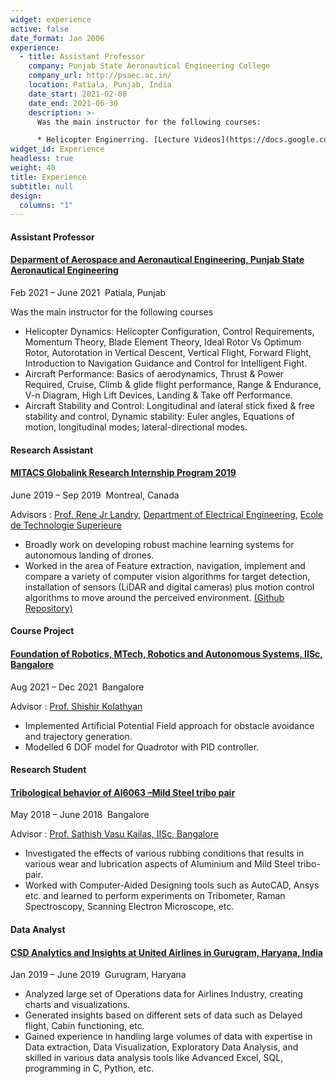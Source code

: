 ```yaml
---
widget: experience
active: false
date_format: Jan 2006
experience:
  - title: Assistant Professor
    company: Punjab State Aeronautical Engineering College
    company_url: http://psaec.ac.in/
    location: Patiala, Punjab, India
    date_start: 2021-02-08
    date_end: 2021-06-30
    description: >-
      Was the main instructor for the following courses:

      * Helicopter Enginerring. [Lecture Videos](https://docs.google.com/spreadsheets/d/1AEPxIMOgEb1ugyfhm1m2em8rf6vkH-aT/edit##gid=1887361301)  * Aircraft Structures. [Lecture Videos](https://docs.google.com/spreadsheets/d/1ZY95AMYS4pkHM7tr8uFe5Uq-Hl_-s4fF/edit##gid=1196452268) * Aircraft Performance. [Lecture Videos](https://docs.google.com/spreadsheets/d/1GF9zuYyKVXGzaKoV5Wqrcd9PTtAVyR0F/edit#gid=1458694770) * Aircraft Stability and Control. [Lecture Videos](https://docs.google.com/spreadsheets/d/1uGu29oBwKBpaWH42YdNj9bxoFhZ3Qj9V/edit#gid=287325547)
widget_id: Experience
headless: true
weight: 40
title: Experience
subtitle: null
design:
  columns: "1"
---
```

<!--StartFragment-->

#### Assistant Professor

#### [Deparment of Aerospace and Aeronautical Engineering, Punjab State Aeronautical Engineering](https://www.nvidia.com/en-in/)

Feb 2021 – June 2021  Patiala, Punjab

Was the main instructor for the following courses[](http://psaec.ac.in/)[](https://www.linkedin.com/in/ravichandrasv/)

* Helicopter Dynamics: Helicopter Configuration, Control Requirements, Momentum Theory, Blade Element Theory, Ideal Rotor Vs Optimum Rotor, Autorotation in Vertical Descent, Vertical Flight, Forward Flight, Introduction to Navigation Guidance and Control for Intelligent Fight.
* Aircraft Performance: Basics of aerodynamics, Thrust & Power Required, Cruise, Climb & glide flight performance, Range & Endurance, V-n Diagram, High Lift Devices, Landing & Take off Performance.
* Aircraft Stability and Control: Longitudinal and lateral stick fixed & free stability and control, Dynamic stability: Euler angles, Equations of motion, longitudinal modes; lateral-directional modes.

<!--EndFragment-->





<!--StartFragment-->

#### Research Assistant

#### [MITACS Globalink Research Internship Program 2019](https://mila.quebec/en/)

June 2019 – Sep 2019  Montreal, Canada

Advisors : [Prof. Rene Jr Landry](https://www.etsmtl.ca/en/research/professors/rlandry), [Department of Electrical Engineering](<>), [Ecole de Technologie Superieure](https://www.etsmtl.ca/)[](https://www.i3s.unice.fr/~precioso/)[](https://www.inria.fr/en)[](https://univ-cotedazur.eu/)

* Broadly work on developing robust machine learning systems for autonomous landing of drones.
* Worked in the area of Feature extraction, navigation, implement and compare a variety of computer vision algorithms for target detection, installation of sensors (LiDAR and digital cameras) plus motion control algorithms to move around the perceived environment. [(Github Repository)](https://github.com/Lokesh97Bansal/Landing-Site-detection-for-Autonomous-landing-of-a-UAV-in-GPS-Denied-Environment-)

<!--EndFragment-->





<!--StartFragment-->

#### Course Project

#### [Foundation of Robotics, MTech, Robotics and Autonomous Systems, IISc, Bangalore](https://mllab.csa.iisc.ac.in/)

Aug 2021 – Dec 2021  Bangalore

Advisor : [Prof. Shishir Kolathyan](https://shishirny.github.io/)

* Implemented Artificial Potential Field approach for obstacle avoidance and trajectory generation.
* Modelled 6 DOF model for Quadrotor with PID controller.

<!--EndFragment-->





<!--StartFragment-->

#### Research Student

#### [Tribological behavior of Al6063 –Mild Steel tribo pair](http://127.0.0.1:5500/index.html)

May 2018 – June 2018  Bangalore

Advisor : [Prof. Sathish Vasu Kailas, IISc, Bangalore](https://mecheng.iisc.ac.in/people/satish-v-kailas/)

* Investigated the effects of various rubbing conditions that results in various wear and lubrication aspects of Aluminium and Mild Steel tribo-pair.
* Worked with Computer-Aided Designing tools such as AutoCAD, Ansys etc. and learned to perform experiments on Tribometer, Raman Spectroscopy, Scanning Electron Microscope, etc.

<!--EndFragment-->





<!--StartFragment-->

#### Data Analyst

#### [CSD Analytics and Insights at United Airlines in Gurugram, Haryana, India](http://cds.iisc.ac.in/)

Jan 2019 – June 2019  Gurugram, Haryana

* Analyzed large set of Operations data for Airlines Industry, creating charts and visualizations.[](http://cds.iisc.ac.in/faculty/venky/)[](http://talukdar.net/)
* Generated insights based on different sets of data such as Delayed flight, Cabin functioning, etc.[](http://cds.iisc.ac.in/faculty/vss/)
* Gained experience in handling large volumes of data with expertise in Data extraction, Data Visualization, Exploratory Data Analysis, and skilled in various data analysis tools like Advanced Excel, SQL, programming in C, Python, etc.

<!--EndFragment-->